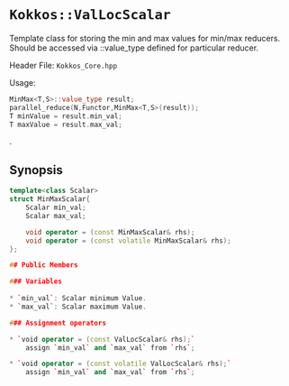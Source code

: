 # `Kokkos::ValLocScalar`

Template class for storing the min and max values for min/max reducers.  Should be accessed via ::value_type defined for particular reducer.

Header File: `Kokkos_Core.hpp`

Usage: 
  ```c++
  MinMax<T,S>::value_type result;
  parallel_reduce(N,Functor,MinMax<T,S>(result));
  T minValue = result.min_val;
  T maxValue = result.max_val;
  ```
. 

## Synopsis 
  ```c++
  template<class Scalar>
  struct MinMaxScalar{
      Scalar min_val;
      Scalar max_val;

      void operator = (const MinMaxScalar& rhs);
      void operator = (const volatile MinMaxScalar& rhs);
  };

## Public Members

### Variables
   
 * `min_val`: Scalar minimum Value.
 * `max_val`: Scalar maximum Value.

### Assignment operators

 * `void operator = (const ValLocScalar& rhs);` 
      assign `min_val` and `max_val` from `rhs`;

 * `void operator = (const volatile ValLocScalar& rhs);` 
      assign `min_val` and `max_val` from `rhs`;